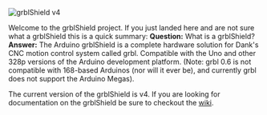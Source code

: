 ![grblShield v4](http://farm9.staticflickr.com/8386/8503354005_3c79e4de6f_n.jpg)

Welcome to the grblShield project.  If you just landed here and are not sure what a grblShield this is a quick summary:
**Question:** What is a grblShield?
**Answer:** The Arduino grblShield is a complete hardware solution for Dank's CNC motion control system called grbl. 
Compatible with the Uno and other 328p versions of the Arduino development platform. (Note: grbl 0.6 is not compatible with 168-based Arduinos (nor will it ever be), and currently grbl does not support the Arduino Megas).


The current version of the grblShield is v4.  If you are looking for documentation on the grblShield be sure to checkout the [wiki](https://github.com/synthetos/grblShield/wiki).
